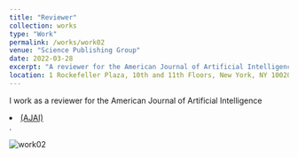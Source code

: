 ```yaml
---
title: "Reviewer"
collection: works
type: "Work"
permalink: /works/work02
venue: "Science Publishing Group"
date: 2022-03-28
excerpt: "A reviewer for the American Journal of Artificial Intelligence (AJAI)"
location: 1 Rockefeller Plaza, 10th and 11th Floors, New York, NY 10020, United States"
---
```

I work as a reviewer for the American Journal of Artificial Intelligence <li><a href="http://www.ajoai.org/index">(AJAI)</a></li>.


![work02](https://github.com/A-Kerim/me/blob/83e6d1da162d5aefe7cafa2a6e35752bb8356d8b/images/work02.jpg?raw=true)
